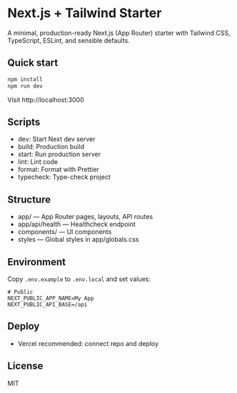 # Next.js + Tailwind Starter

A minimal, production-ready Next.js (App Router) starter with Tailwind CSS, TypeScript, ESLint, and sensible defaults.

## Quick start

```bash
npm install
npm run dev
```

Visit http://localhost:3000

## Scripts

- dev: Start Next dev server
- build: Production build
- start: Run production server
- lint: Lint code
- format: Format with Prettier
- typecheck: Type-check project

## Structure

- app/ — App Router pages, layouts, API routes
- app/api/health — Healthcheck endpoint
- components/ — UI components
- styles — Global styles in app/globals.css

## Environment

Copy `.env.example` to `.env.local` and set values:

```
# Public
NEXT_PUBLIC_APP_NAME=My App
NEXT_PUBLIC_API_BASE=/api
```

## Deploy

- Vercel recommended: connect repo and deploy

## License

MIT